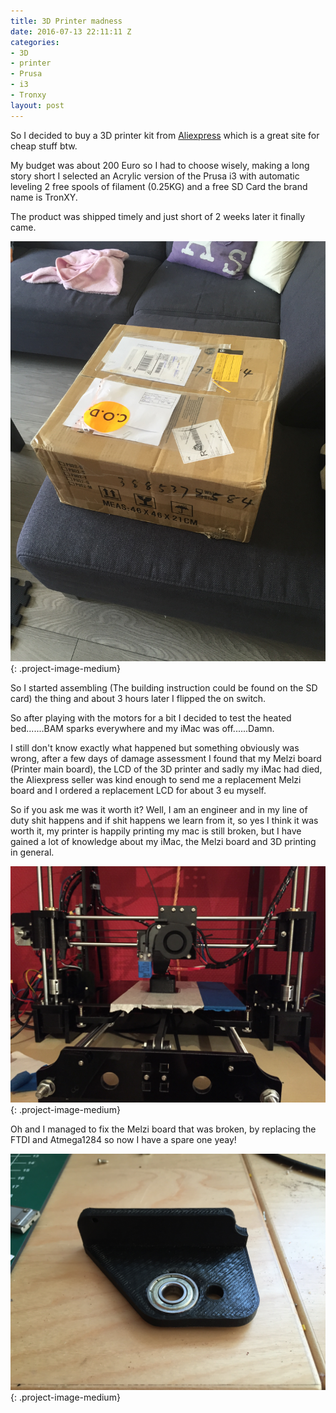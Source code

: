 ```yaml
---
title: 3D Printer madness
date: 2016-07-13 22:11:11 Z
categories:
- 3D
- printer
- Prusa
- i3
- Tronxy
layout: post
---
```


So I decided to buy a 3D printer kit from [Aliexpress](http://aliexpress.com) which is a great site for cheap stuff btw.

My budget was about 200 Euro so I had to choose wisely, making a long story short I selected an Acrylic version of the Prusa i3 with automatic leveling 2 free spools of filament (0.25KG) and a free SD Card the brand name is TronXY.

The product was shipped timely and just short of 2 weeks later it finally came.

![3d printer box](/images/3d_printer_box.jpg){: .project-image-medium}

So I started assembling (The building instruction could be found on the SD card) the thing and about 3 hours later I flipped the on switch.

So after playing with the motors for a bit I decided to test the heated bed.......BAM sparks everywhere and my iMac was off......Damn.

I still don't know exactly what happened but something obviously was wrong, after a few days of damage assessment I found that my Melzi board (Printer main board), the LCD of the 3D printer and sadly my iMac had died, the Aliexpress seller was kind enough to send me a replacement Melzi board and I ordered a replacement LCD for about 3 eu myself.

So if you ask me was it worth it? Well, I am an engineer and in my line of duty shit happens and if shit happens we learn from it, so yes I think it was worth it, my printer is happily printing my mac is still broken, but I have gained a lot of knowledge about my iMac, the Melzi board and 3D printing in general.

![3d printer setup](/images/current_printer_setup.jpg){: .project-image-medium}

Oh and I managed to fix the Melzi board that was broken, by replacing the FTDI and Atmega1284 so now I have a spare one yeay!

![3d printed part](/images/printed_part1.jpg){: .project-image-medium}
